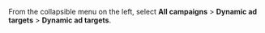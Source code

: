 From the collapsible menu on the left, select **All campaigns** > **Dynamic ad targets** > **Dynamic ad targets**.

